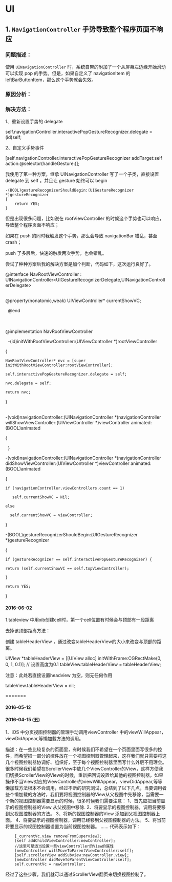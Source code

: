# UI

## 1. `NavigationController` 手势导致整个程序页面不响应

### 问题描述：

使用 `UINavigationController` 时，系统自带的附加了一个从屏幕左边缘开始滑动可以实现 pop 的手势。但是，如果自定义了 navigationItem 的 leftBarButtonItem，那么这个手势就会失效。	  
### 原因分析：



### 解决方法：



1、重新设置手势的 delegate

self.navigationController.interactivePopGestureRecognizer.delegate = (id<UIGestureRecognizerDelegate>)self;	

2、自定义手势事件

[self.navigationController.interactivePopGestureRecognizer addTarget:self action:@selector(handleGesture:)];

我使用了第一种方案，继承 UINavigationController 写了一个子类，直接设置 delegate 到 self 。并且让 gesture 始终可以 begin	

	-(BOOL)gestureRecognizerShouldBegin:(UIGestureRecognizer *)gestureRecognizer	
	{		
		return YES;		
	}		

但是出现很多问题，比如说在 rootViewController 的时候这个手势也可以响应，导致整个程序页面不响应；

如果在 push 的同时我触发这个手势，那么会导致 navigationBar 错乱，甚至 crash；

push 了多层后，快速的触发两次手势，也会错乱。

尝试了种种方案后我的解决方案是加个判断，代码如下，这次运行良好了。

@interface NavRootViewController : UINavigationController<UIGestureRecognizerDelegate,UINavigationControllerDelegate>	
 
 
@property(nonatomic,weak) UIViewController* currentShowVC;

 
@end

　　

@implementation NavRootViewController    

 
-(id)initWithRootViewController:(UIViewController *)rootViewController

{

	NavRootViewController* nvc = [super initWithRootViewController:rootViewController];

	self.interactivePopGestureRecognizer.delegate = self;

	nvc.delegate = self;

	return nvc;

}   
 

-(void)navigationController:(UINavigationController *)navigationController willShowViewController:(UIViewController *)viewController
animated:(BOOL)animated

{

 
}
 

-(void)navigationController:(UINavigationController *)navigationController didShowViewController:(UIViewController *)viewController animated:(BOOL)animated

{

	if (navigationController.viewControllers.count == 1)
	
	   self.currentShowVC = Nil;
	   
	else
	
	  self.currentShowVC = viewController;
	  
}
 
 

-(BOOL)gestureRecognizerShouldBegin:(UIGestureRecognizer *)gestureRecognizer

{

	if (gestureRecognizer == self.interactivePopGestureRecognizer) {
	
	return (self.currentShowVC == self.topViewController);
	
	}
	
	return YES;
	
}



#### 2016-06-02
1.tableview 中用xib创建cell时，第一个cell位置有时候会与顶部有一段距离   

去掉该顶部距离方法：   

创建 tableHeaderView ，通过改变tableHeaderView的大小来改变与顶部的距离。    

<p code>
UIView *tableHeaderView = [[UIView alloc] initWithFrame:CGRectMake(0, 0, 1, 0.1)];    // 设置高度为0.1
tableView.tableHeaderView = tableHeaderView;
</p>

注意：此处若直接设置headview 为空，则无任何作用    
<p>
tableView.tableHeaderView = nil;
</p>
=======

#### 2016-05-12

#### 2016-04-15 (五)    

1、iOS 中分页视图控制器的管理手动调用viewController 中的viewWillAppear，viewDidAppear,等懒加载方法的调用。    

描述：在一些比较复杂的页面里，有时候我们不希望在一个页面里面写很多的控件，而希望把一部分的控件放在一个视图控制器管理起来，这样我们就只需要将这几个视图控制器协调好、组织好，至于每个视图控制器里面写什么外层不用理会。很多时候我们希望在ScrollerView中放几个ViewController的View，这样方便我们切换ScrollerView的View的时候，重新把回调设置给其他的视图控制器，如果操作不当View对应的ViewController的viewWillAppear，viewDidAppear,等等懒加载方法根本不会调用，经过不断的研究测试，总结到了以下几点，当要调用者些个懒加载的方法时，我们要将视图控制器的View从父视图中先移除，当需要一个新的视图控制器需要显示的时候，很多时候我们需要注意：
1、首先应把当前显示的视图控制器的View  从父视图中移除.
2、将要显示的视图控制器，调用将要移到父视图控制器的方法。
3、将新的视图控制器的View  添加到父视图控制器上面。
4、将要显示的视图控制器，调用已经移到父视图控制器的方法。
5、将当前将要显示的视图控制器设置为当前视图控制器。
     ……
代码表示如下：

```
    [_currentVc.view removeFromSuperview];
    [self addChildViewController:newController];
    //这里可是适当设置一些viewController的View的属性    
    [newController willMoveToParentViewController:self];
    [self.scrollerView addSubview:newController.view];
    [newController didMoveToParentViewController:self];
    self.currentVc = newController;
```

经过了这些步骤，我们就可以通过ScrollerView翻页来切换视图控制了。    